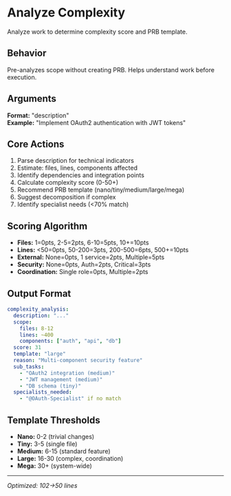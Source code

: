 # Analyze Complexity

Analyze work to determine complexity score and PRB template.

## Behavior
Pre-analyzes scope without creating PRB. Helps understand work before execution.

## Arguments
**Format:** "description"  
**Example:** "Implement OAuth2 authentication with JWT tokens"

## Core Actions
1. Parse description for technical indicators
2. Estimate: files, lines, components affected
3. Identify dependencies and integration points
4. Calculate complexity score (0-50+)
5. Recommend PRB template (nano/tiny/medium/large/mega)
6. Suggest decomposition if complex
7. Identify specialist needs (<70% match)

## Scoring Algorithm
- **Files:** 1=0pts, 2-5=2pts, 6-10=5pts, 10+=10pts
- **Lines:** <50=0pts, 50-200=3pts, 200-500=6pts, 500+=10pts  
- **External:** None=0pts, 1 service=2pts, Multiple=5pts
- **Security:** None=0pts, Auth=2pts, Critical=3pts
- **Coordination:** Single role=0pts, Multiple=2pts

## Output Format
```yaml
complexity_analysis:
  description: "..."
  scope:
    files: 8-12
    lines: ~400
    components: ["auth", "api", "db"]
  score: 31
  template: "large"
  reason: "Multi-component security feature"
  sub_tasks:
    - "OAuth2 integration (medium)"
    - "JWT management (medium)"
    - "DB schema (tiny)"
  specialists_needed:
    - "@OAuth-Specialist" if no match
```

## Template Thresholds
- **Nano:** 0-2 (trivial changes)
- **Tiny:** 3-5 (single file)
- **Medium:** 6-15 (standard feature)
- **Large:** 16-30 (complex, coordination)
- **Mega:** 30+ (system-wide)

---
*Optimized: 102→50 lines*
